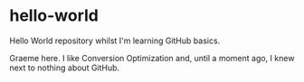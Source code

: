 # hello-world
Hello World repository whilst I'm learning GitHub basics.

Graeme here. I like Conversion Optimization and, until a moment ago, I knew next to nothing about GitHub.
